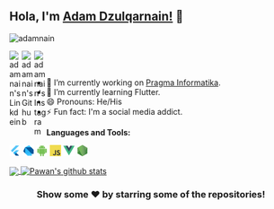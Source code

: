 ## Hola, I'm [Adam Dzulqarnain!](https://adamnain.github.io) 👋

<p align="left"> <img src="https://komarev.com/ghpvc/?username=adamnain&label=Views&color=blue&style=plastic" alt="adamnain" /> </p>

<a href="https://linkedin.com/in/adamnain">
  <img align="left" alt="adamnain's Linkdein" width="22px" src="https://cdn.jsdelivr.net/npm/simple-icons@v3/icons/linkedin.svg" />
</a>
<a href="https://github.com/adamnain">
  <img align="left" alt="adamnain's Github" width="22px" src="https://cdn.jsdelivr.net/npm/simple-icons@v3/icons/github.svg" />
</a>
<a href="https://instagram.com/adamnain/">
  <img align="left" alt="adamnain's Instagram" width="22px" src="https://cdn.jsdelivr.net/npm/simple-icons@v3/icons/instagram.svg" />
</a>
<br/>
<br/>



- 🔭 I’m currently working on [Pragma Informatika](https://pragmainf.co.id).
- 🌱 I’m currently learning Flutter.
- 😄 Pronouns: He/His
- ⚡ Fun fact: I'm a social media addict.



**Languages and Tools:**  

<code><img height="20" src="https://raw.githubusercontent.com/github/explore/80688e429a7d4ef2fca1e82350fe8e3517d3494d/topics/flutter/flutter.png"></code>
<code><img height="20" src="https://raw.githubusercontent.com/github/explore/80688e429a7d4ef2fca1e82350fe8e3517d3494d/topics/dart/dart.png"></code>
<code><img height="20" src="https://raw.githubusercontent.com/github/explore/80688e429a7d4ef2fca1e82350fe8e3517d3494d/topics/android/android.png"></code>
<code><img height="20" src="https://raw.githubusercontent.com/github/explore/80688e429a7d4ef2fca1e82350fe8e3517d3494d/topics/javascript/javascript.png"></code>
<code><img height="20" src="https://raw.githubusercontent.com/github/explore/80688e429a7d4ef2fca1e82350fe8e3517d3494d/topics/vue/vue.png"></code>
<code><img height="20" src="https://raw.githubusercontent.com/github/explore/80688e429a7d4ef2fca1e82350fe8e3517d3494d/topics/nodejs/nodejs.png"></code>    

<a href="https://github.com/adamnain">
  <img align="center" src="https://github-readme-stats.vercel.app/api/top-langs/?username=adamnain&theme=dark&hide_langs_below=1" />
</a>
<a href="https://github.com/adamnain">
 <img align="center" src="https://github-readme-stats.vercel.app/api?username=adamnain&show_icons=true&theme=dracula&line_height=27" alt="Pawan's github stats"/>
</a>

<div align="center">

### Show some ❤️ by starring some of the repositories!

</div>


